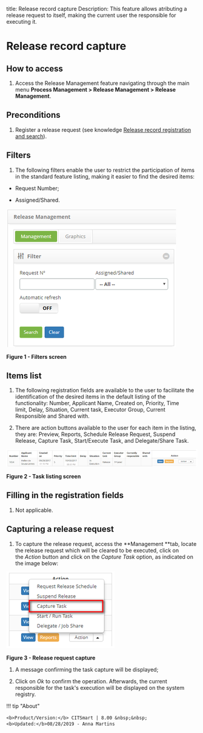title: Release record capture
Description: This feature allows atributing a release request to itself, making
the current user the responsible for executing it.

# Release record capture

How to access
-------------

1.  Access the Release Management feature navigating through the main
    menu **Process Management > Release Management > Release
    Management**.

Preconditions
-------------

1.  Register a release request (see knowledge [Release record registration and
    search][1]).

Filters
-------

1.  The following filters enable the user to restrict the participation of items
    in the standard feature listing, making it easier to find the desired items:

-   Request Number;

-   Assigned/Shared.

![figure](images/capture-1.png)

**Figure 1 - Filters screen**

Items list
----------

1.  The following registration fields are available to the user to facilitate
    the identification of the desired items in the default listing of the
    functionality: Number, Applicant Name, Created
    on, Priority, Time limit, Delay, Situation, Current
    task, Executor Group, Current Responsible and Shared with.

2.  There are action buttons available to the user for each item in the listing,
    they are: Preview, Reports, Schedule Release Request, Suspend Release,
    Capture Task, Start/Execute Task, and Delegate/Share Task.

![figure](images/capture-2.png)

**Figure 2 - Task listing screen**

Filling in the registration fields
----------------------------------

1.  Not applicable.

Capturing a release request
---------------------------

1.  To capture the release request, access the **Management **tab, locate the
    release request which will be cleared to be executed, click on
    the *Action* button and click on the *Capture Task* option, as indicated on
    the image below:

  ![figure](images/capture-3.png)
  
  **Figure 3 - Release request capture**

1.  A message confirming the task capture will be displayed;

2.  Click on *Ok* to confirm the operation. Afterwards, the current responsible
    for the task's execution will be displayed on the system registry.


[1]:/en-us/citsmart-platform-7/processes/release/requisition.html

!!! tip "About"

    <b>Product/Version:</b> CITSmart | 8.00 &nbsp;&nbsp;
    <b>Updated:</b>08/28/2019 - Anna Martins
